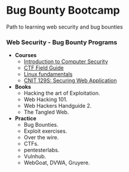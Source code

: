 # Bug Bounty Bootcamp

Path to learning web security and bug bounties

### Web Security - Bug Bounty Programs

* **Courses**
  * [Introduction to Computer Security](https://tuftsdev.github.io/DefenseAgainstTheDarkArts/index-summer.html)
  * [CTF Field Guide](https://trailofbits.github.io/ctf/)
  * [Linux fundamentals](https://ryanstutorials.net/linuxtutorial/)
  * [CNIT 129S: Securing Web Application](https://samsclass.info/129S/129S_F16.shtml)
* **Books**
  * Hacking the art of Exploitation.
  * Web Hacking 101.
  * Web Hackers Handguide 2.
  * The Tangled Web.
* **Practice**
  * Bug Bounties.
  * Exploit exercises.
  * Over the wire.
  * CTFs.
  * pentesterlabs.
  * Vulnhub.
  * WebGoat, DVWA, Gruyere.
